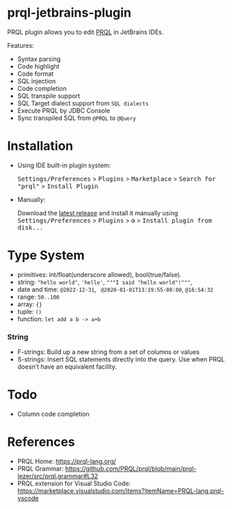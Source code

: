 prql-jetbrains-plugin
========================

<!-- Plugin description -->
PRQL plugin allows you to edit [PRQL](https://prql-lang.org/) in JetBrains IDEs.

Features:

- Syntax parsing
- Code highlight
- Code format
- SQL injection
- Code completion
- SQL transpile support
- SQL Target dialect support from `SQL dialects`
- Execute PRQL by JDBC Console
- Sync transpiled SQL from `@PRQL` to `@Query`

<!-- Plugin description end -->

# Installation

- Using IDE built-in plugin system:

  <kbd>Settings/Preferences</kbd> > <kbd>Plugins</kbd> > <kbd>Marketplace</kbd> > <kbd>Search for "prql"</kbd> >
  <kbd>Install Plugin</kbd>

- Manually:

  Download the [latest release](https://github.com/linux-china/prql-jetbrains-plugin/releases/latest) and install it manually using
  <kbd>Settings/Preferences</kbd> > <kbd>Plugins</kbd> > <kbd>⚙️</kbd> > <kbd>Install plugin from disk...</kbd>

# Type System

* primitives: int/float(underscore allowed), bool(true/false). 
* string: `"hello world"`, `'hello'`, `"""I said "hello world"!"""`,  
* date and time: `@2022-12-31`, ` @2020-01-01T13:19:55-08:00`, `@16:54:32`
* range: `50..100`
* array: `{}`
* tuple: `()`
* function: `let add a b -> a+b`
            
### String

* F-strings: Build up a new string from a set of columns or values
* S-strings: Insert SQL statements directly into the query. Use when PRQL doesn’t have an equivalent facility.

# Todo

* Column code completion

# References

* PRQL Home: https://prql-lang.org/
* PRQL Grammar: https://github.com/PRQL/prql/blob/main/prql-lezer/src/prql.grammar#L32
* PRQL extension for Visual Studio Code: https://marketplace.visualstudio.com/items?itemName=PRQL-lang.prql-vscode
